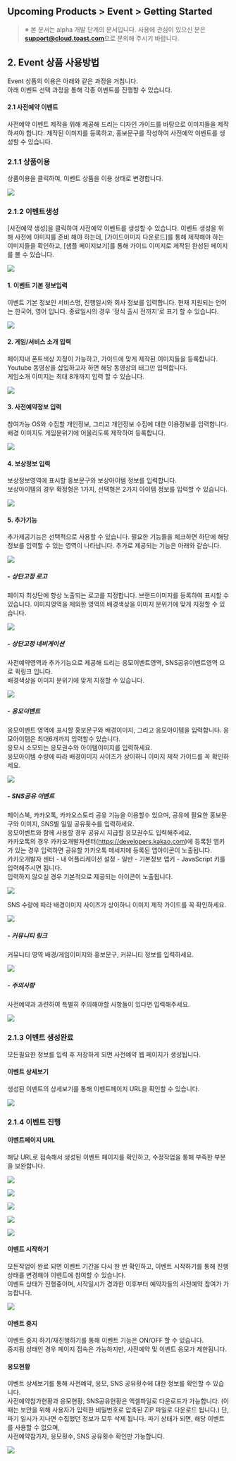 ## Upcoming Products > Event > Getting Started

> ※ 본 문서는 alpha 개발 단계의 문서입니다.
> 사용에 관심이 있으신 분은 **support@cloud.toast.com**으로 문의해 주시기 바랍니다.

## 2. Event 상품 사용방법
Event 상품의 이용은 아래와 같은 과정을 거칩니다.  
아래 이벤트 선택 과정을 통해 각종 이벤트를 진행할 수 있습니다.  

#### 2.1 사전예약 이벤트

사전예약 이벤트 제작을 위해 제공해 드리는 디자인 가이드를 바탕으로 이미지들을 제작하셔야 합니다.
제작된 이미지를 등록하고, 홍보문구를 작성하여 사전예약 이벤트를 생성할 수 있습니다.


### 2.1.1 상품이용
상품이용을 클릭하여, 이벤트 상품을 이용 상태로 변경합니다.

![](http://static.toastoven.net/prod_event/img_v3_01.png)

### 2.1.2 이벤트생성
[사전예약 생성]을 클릭하여 사전예약 이벤트를 생성할 수 있습니다.
이벤트 생성을 위해 사전에 이미지를 준비 해야 하는데, [가이드이미지 다운로드]를 통해 제작해야 하는 이미지들을 확인하고, [샘플 페이지보기]를 통해 가이드 이미지로 제작된 완성된 페이지를 볼 수 있습니다.

![](http://static.toastoven.net/prod_event/img_v3_02.png)

#### 1. 이벤트 기본 정보입력
이벤트 기본 정보인 서비스명, 진행일시와 회사 정보를 입력합니다.
현재 지원되는 언어는 한국어, 영어 입니다. 종료일시의 경우 '정식 출시 전까지'로 표기 할 수 있습니다.

![](http://static.toastoven.net/prod_event/img_v3_03.png)

#### 2. 게임/서비스 소개 입력

페이지내 폰트색상 지정이 가능하고, 가이드에 맞게 제작된 이미지들을 등록합니다.   
Youtube 동영상을 삽입하고자 하면 해당 동영상의 태그만 입력합니다.  
게임소개 이미지는 최대 8개까지 입력 할 수 있습니다.  

![](http://static.toastoven.net/prod_event/img_v3_04.png)

#### 3. 사전예약정보 입력

참여가능 OS와 수집할 개인정보, 그리고 개인정보 수집에 대한 이용정보를 입력합니다.   
배경 이미지도 게임분위기에 어울리도록 제작하여 등록합니다.  

![](http://static.toastoven.net/prod_event/img_v3_05.png)

#### 4. 보상정보 입력

보상정보영역에 표시할 홍보문구와 보상아이템 정보를 입력합니다.  
보상아이템의 경우 확정형은 1가지, 선택형은 2가지 아이템 정보를 입력할 수 있습니다.  

![](http://static.toastoven.net/prod_event/img_v3_06.png)

#### 5. 추가기능

추가제공기능은 선택적으로 사용할 수 있습니다.
필요한 기능들을 체크하면 하단에 해당 정보를 입력할 수 있는 영역이 나타납니다.
추가로 제공되는 기능은 아래와 같습니다.

![](http://static.toastoven.net/prod_event/img_v3_07.png)

##### - 상단고정 로고

페이지 최상단에 항상 노출되는 로고를 지정합니다.
브랜드이미지를 등록하여 표시할 수 있습니다.
이미지영역을 제외한 영역의 배경색상을 이미지 분위기에 맞게 지정할 수 있습니다.

![](http://static.toastoven.net/prod_event/img_v3_08.png)

##### - 상단고정 네비게이션

사전예약영역과 추가기능으로 제공해 드리는 응모이벤트영역, SNS공유이벤트영역 으로 퀵링크 입니다.  
배경색상을 이미지 분위기에 맞게 지정할 수 있습니다.  

![](http://static.toastoven.net/prod_event/img_v3_09.png)

##### - 응모이벤트

응모이벤트 영역에 표시할 홍보문구와 배경이미지, 그리고 응모아이템을 입력합니다. 응모아이템은 최대6개까지 입력할수 있습니다.  
응모시 소모되는 응모권수와 아이템이미지를 입력하세요.  
응모아이템 수량에 따라 배경이미지 사이즈가 상이하니 이미지 제작 가이드를 꼭 확인하세요.  

![](http://static.toastoven.net/prod_event/img_v3_10.png)

##### - SNS공유 이벤트

페이스북, 카카오톡, 카카오스토리 공유 기능을 이용할수 있으며, 공유에 필요한 홍보문구와 이미지, SNS별 일일 공유횟수를 입력하세요.   
응모이벤트와 함께 사용할 경우 공유시 지급할 응모권수도 입력해주세요.  
카카오톡의 경우 카카오개발자센터(https://developers.kakao.com)에 등록된 앱키가 있는 경우 입력하면 공유할 카카오톡 메세지에 등록된 앱아이콘이 노출됩니다.   
카카오개발자 센터 - 내 어플리케이션 설정 - 일반 - 기본정보 앱키 - JavaScript 키를 입력해주시면 됩니다.   
입력하지 않으실 경우 기본적으로 제공되는 아이콘이 노출됩니다.

![](http://static.toastoven.net/prod_event/img_v3_sample.png)

SNS 수량에 따라 배경이미지 사이즈가 상이하니 이미지 제작 가이드를 꼭 확인하세요.  

![](http://static.toastoven.net/prod_event/img_v3_11.png)

##### - 커뮤니티 링크

커뮤니티 영역 배경/게임이미지와 홍보문구, 커뮤니티 정보를 입력하세요.

![](http://static.toastoven.net/prod_event/img_v3_12.png)

##### - 주의사항

사전예약과 과련하여 특별히 주의해야할 사항들이 있다면 입력해주세요.  

![](http://static.toastoven.net/prod_event/img_v3_13.png)

### 2.1.3 이벤트 생성완료
모든필요한 정보를 입력 후 저장하게 되면 사전예약 웹 페이지가 생성됩니다.

#### 이벤트 상세보기

생성된 이벤트의 상세보기를 통해 이벤트페이지 URL을 확인할 수 있습니다.

![](http://static.toastoven.net/prod_event/img_v3_22.png)

### 2.1.4 이벤트 진행

#### 이벤트페이지 URL
해당 URL로 접속해서 생성된 이벤트 페이지를 확인하고, 수정작업을 통해 부족한 부분을 보완합니다.

![](http://static.toastoven.net/prod_event/img_v3_15.png)

![](http://static.toastoven.net/prod_event/img_v3_16.png)

![](http://static.toastoven.net/prod_event/img_v3_17.png)

![](http://static.toastoven.net/prod_event/img_v3_18.png)

![](http://static.toastoven.net/prod_event/img_v3_19.png)

#### 이벤트 시작하기
모든작업이 완료 되면 이벤트 기간을 다시 한 번 확인하고, 이벤트 시작하기를 통해 진행 상태를 변경해야 이벤트에 참여할 수 있습니다.  
이벤트 상태가 진행중이며, 시작일시가 경과한 이후부터 예약자들의 사전예약 참여가 가능합니다.  

![](http://static.toastoven.net/prod_event/img_v3_22.png)

#### 이벤트 중지

이벤트 중지 하기/재진행하기를 통해 이벤트 기능은 ON/OFF 할 수 있습니다.   
중지됨 상태인 경우 페이지 접속은 가능하지만, 사전예약 및 이벤트 응모가 제한됩니다.  

#### 응모현황

이벤트 상세보기를 통해 사전예약, 응모, SNS 공유횟수에 대한 정보를 확인할 수 있습니다.   
사전예약참가현황과 응모현황, SNS공유현황은 엑셀파일로 다운로드가 가능합니다.
(이때는 보안을 위해 사용자가 입력한 비밀번호로 압축된 ZIP 파일로 다운로드 됩니다.)
단, 파기 일시가 지나면 수집했던 정보가 모두 삭제 됩니다. 파기 상태가 되면, 해당 이벤트를 사용할 수 없으며,   
사전예약참가자, 응모횟수, SNS 공유횟수 확인만 가능합니다.  

![](http://static.toastoven.net/prod_event/img_v3_23.png)
